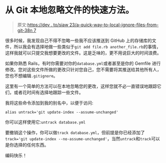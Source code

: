 # 从 Git 本地忽略文件的快速方法。

> 原文:[https://dev . to/siaw 23/a-quick-way-to-local-ignore-files-from-git-38n 7](https://dev.to/siaw23/a-quick-way-to-locally-ignore-files-from-git-38n7)

很多时候，我发现自己不得不忽略一些我不应该推送到 GitHub 上的存储库的文件，所以我会有选择地做一些类似于`git add file.rb another_file.rb`的事情，这样我就可以只提交我想要更改的文件。这是乏味的，更不用说巨大的时间浪费。

如果你熟悉 Rails，有时你需要对你的`database.yml`或者甚至是你的 Gemfile 进行修改。您对这些文件所做的更改只针对您自己，您不需要将其推送给其他所有人，您也不想编辑`.gitignore`。

这里有一个简单的方法可以在本地忽略您的更改，这样您就不必一直错误地跟踪它们，或者花时间有选择地跟踪一些文件。

我将这些命令添加到我的别名中，以便于访问:

`alias untrack='git update-index --assume-unchanged'`

你可以这样使用它:`untrack database.yml`

要撤销这个操作，你可以做`track database.yml`，但前提是你已经添加了`track='git update-index --no-assume-unchanged'`，当然`untrack`和`track`可以是你选择的任何东西。

编码快乐！